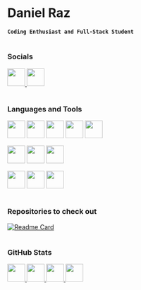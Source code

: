 # Daniel Raz

**`Coding Enthusiast and Full-Stack Student`**

#

### Socials
<a href="https://www.twitter.com" alt="Twitter Profile">
  <img height=40 width=40 src="https://cdn.jsdelivr.net/gh/devicons/devicon/icons/twitter/twitter-original.svg" />
</a>     
<a href="https://www.linkedin.com/in/daniel-raz-42b705250/" alt="LinkedIn Profile">
  <img height=40 width=40 src="https://cdn.jsdelivr.net/gh/devicons/devicon/icons/linkedin/linkedin-original.svg" />          
</a>

#

### Languages and Tools
<p align="left">
  <img height=40 width=40 src="https://cdn.jsdelivr.net/gh/devicons/devicon/icons/html5/html5-original.svg" />
  <img height=40 width=40 src="https://cdn.jsdelivr.net/gh/devicons/devicon/icons/css3/css3-original.svg" />
  <!-- <img height=40 width=40 src="https://cdn.jsdelivr.net/gh/devicons/devicon/icons/javascript/javascript-original.svg" /> -->
  <!-- <img height=40 width=40 src="https://cdn.jsdelivr.net/gh/devicons/devicon/icons/react/react-original-wordmark.svg" /> -->
  <!-- <img height=40 width=40 src="https://cdn.jsdelivr.net/gh/devicons/devicon/icons/bootstrap/bootstrap-original.svg" /> -->
  <img height=40 width=40 src="https://cdn.jsdelivr.net/gh/devicons/devicon/icons/python/python-original.svg" />
  <img height=40 width=40 src="https://cdn.jsdelivr.net/gh/devicons/devicon/icons/swift/swift-original.svg" />          
  <img height=40 width=40 src="https://cdn.jsdelivr.net/gh/devicons/devicon/icons/postgresql/postgresql-original.svg" />    
  <!-- <img height=40 width=40 src="https://cdn.jsdelivr.net/gh/devicons/devicon/icons/c/c-original.svg" /> -->
</p>

<p align="left">
  <img height=40 width=40 src="https://cdn.jsdelivr.net/gh/devicons/devicon/icons/xcode/xcode-plain.svg" />
  <img height=40 width=40 src="https://cdn.jsdelivr.net/gh/devicons/devicon/icons/vscode/vscode-original-wordmark.svg" />
  <img height=40 width=40 src="https://cdn.jsdelivr.net/gh/devicons/devicon/icons/pycharm/pycharm-original.svg" />
</p>
          

<p align="left">
  <img height=40 width=40 src="https://cdn.jsdelivr.net/gh/devicons/devicon/icons/ubuntu/ubuntu-plain.svg" />
  <img height=40 width=40 src="https://cdn.jsdelivr.net/gh/devicons/devicon/icons/git/git-original.svg" />
  <img height=40 width=40 src="https://cdn.jsdelivr.net/gh/devicons/devicon/icons/sourcetree/sourcetree-original.svg" />
</p>

#

### Repositories to check out

[![Readme Card](https://github-readme-stats-git-masterrstaa-rickstaa.vercel.app/api/pin/?username=druckhead&repo=EduLabs-FullStack-Course)](https://github.com/anuraghazra/github-readme-stats)

#

### GitHub Stats


<!-- [![Daniels's GitHub stats-Dark](https://github-readme-stats-git-masterrstaa-rickstaa.vercel.app/api?username=druckhead&count_private=true&show_icons=true&theme=cobalt#gh-dark-mode-only)](https://github.com/anuraghazra/github-readme-stats#gh-dark-mode-only) -->

<!-- [![Daniels's GitHub stats-Light](https://github-readme-stats-git-masterrstaa-rickstaa.vercel.app/api?username=druckhead&count_private=True&show_icons=true&theme=buefy#gh-light-mode-only)](https://github.com/anuraghazra/github-readme-stats#gh-light-mode-only) -->

<!-- [![Top Langs](https://github-readme-stats-git-masterrstaa-rickstaa.vercel.app/api/top-langs/?username=druckhead&layout=compact)](https://github.com/anuraghazra/github-readme-stats) -->

<!-- ![GitHub Streak](https://streak-stats.demolab.com?user=druckhead&theme=buefy&border_radius=4.5) -->

<a href="https://github.com/anuraghazra/github-readme-stats">
  <img height=40 align=4center" src="https://github-readme-stats-git-masterrstaa-rickstaa.vercel.app/api/top-langs/?username=druckhead">
</a>
<a href="https://github.com/anuraghazra/github-readme-stats#gh-dark-mode-only">
  <img height=40 align=4center" src="https://github-readme-stats-git-masterrstaa-rickstaa.vercel.app/api?username=druckhead&count_private=true&show_icons=true&theme=cobalt#gh-dark-mode-only">
</a>
<a href="https://github.com/anuraghazra/github-readme-stats#gh-light-mode-only">
 <img height=40 align=4center" src="https://github-readme-stats-git-masterrstaa-rickstaa.vercel.app/api?username=druckhead&count_private=True&show_icons=true&theme=buefy#gh-light-mode-only">
</a>
<img height=40 align=4center" src="https://streak-stats.demolab.com?user=druckhead&theme=buefy&border_radius=4.5">
</a>

#

<!-- <details>
  <summary><h3>Coding Journey</h3></summary>
  <p>hello</p> -->